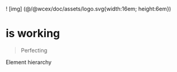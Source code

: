 <!--DESC: {icon:{name:"explore"},id:4} -->

! [img] (@/@wcex/doc/assets/logo.svg{width:16em; height:6em})
# is working
> Perfecting

Element hierarchy